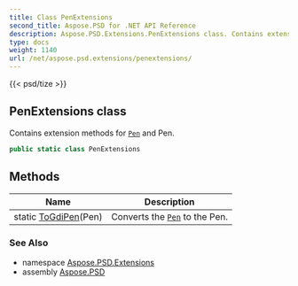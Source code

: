 ```yaml
---
title: Class PenExtensions
second_title: Aspose.PSD for .NET API Reference
description: Aspose.PSD.Extensions.PenExtensions class. Contains extension methods for Pen and Pen
type: docs
weight: 1140
url: /net/aspose.psd.extensions/penextensions/
---
```

{{< psd/tize >}}
## PenExtensions class

Contains extension methods for [`Pen`](../../aspose.psd/pen/) and Pen.

```csharp
public static class PenExtensions
```

## Methods

| Name | Description |
| --- | --- |
| static [ToGdiPen](../../aspose.psd.extensions/penextensions/togdipen/)(Pen) | Converts the [`Pen`](../../aspose.psd/pen/) to the Pen. |

### See Also

* namespace [Aspose.PSD.Extensions](../../aspose.psd.extensions/)
* assembly [Aspose.PSD](../../)



